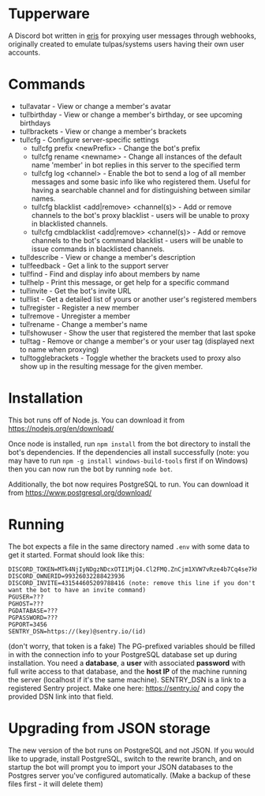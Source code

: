 # Tupperware
A Discord bot written in <a href="https://github.com/abalabahaha/eris">eris</a> for proxying user messages through webhooks, originally created to emulate tulpas/systems users having their own user accounts.

# Commands
- tul!avatar  -  View or change a member's avatar
- tul!birthday  -  View or change a member's birthday, or see upcoming birthdays
- tul!brackets  -  View or change a member's brackets
- tul!cfg  -  Configure server-specific settings
  - tul!cfg prefix \<newPrefix> - Change the bot's prefix
  - tul!cfg rename \<newname> - Change all instances of the default name 'member' in bot replies in this server to the specified term
  - tul!cfg log \<channel> - Enable the bot to send a log of all member messages and some basic info like who registered them. Useful for having a searchable channel and for distinguishing between similar names.
  - tul!cfg blacklist <add|remove> <channel(s)> - Add or remove channels to the bot's proxy blacklist - users will be unable to proxy in blacklisted channels.
  - tul!cfg cmdblacklist <add|remove> <channel(s)> - Add or remove channels to the bot's command blacklist - users will be unable to issue commands in blacklisted channels.
- tul!describe  -  View or change a member's description
- tul!feedback  -  Get a link to the support server
- tul!find  -  Find and display info about members by name
- tul!help  -  Print this message, or get help for a specific command
- tul!invite  -  Get the bot's invite URL
- tul!list  -  Get a detailed list of yours or another user's registered members
- tul!register  -  Register a new member
- tul!remove  -  Unregister a member
- tul!rename  -  Change a member's name
- tul!showuser  -  Show the user that registered the member that last spoke
- tul!tag  -  Remove or change a member's or your user tag (displayed next to name when proxying)
- tul!togglebrackets - Toggle whether the brackets used to proxy also show up in the resulting message for the given member.

# Installation
This bot runs off of Node.js. You can download it from https://nodejs.org/en/download/

Once node is installed, run `npm install` from the bot directory to install the bot's dependencies. If the dependencies all install successfully (note: you may have to run `npm -g install windows-build-tools` first if on Windows) then you can now run the bot by running `node bot`.

Additionally, the bot now requires PostgreSQL to run. You can download it from https://www.postgresql.org/download/

# Running
The bot expects a file in the same directory named `.env` with some data to get it started. Format should look like this:
```
DISCORD_TOKEN=MTk4NjIyNDgzNDcxOTI1MjQ4.Cl2FMQ.ZnCjm1XVW7vRze4b7Cq4se7kKWs
DISCORD_OWNERID=99326032288423936
DISCORD_INVITE=431544605209788416 (note: remove this line if you don't want the bot to have an invite command)
PGUSER=???
PGHOST=???
PGDATABASE=???
PGPASSWORD=???
PGPORT=3456
SENTRY_DSN=https://(key)@sentry.io/(id)
```
(don't worry, that token is a fake)
The PG-prefixed variables should be filled in with the connection info to your PostgreSQL database set up during installation. You need a **database**, a **user** with associated **password** with full write access to that database, and the **host IP** of the machine running the server (localhost if it's the same machine).
SENTRY_DSN is a link to a registered Sentry project. Make one here: https://sentry.io/ and copy the provided DSN link into that field.

# Upgrading from JSON storage
The new version of the bot runs on PostgreSQL and not JSON. If you would like to upgrade, install PostgreSQL, switch to the rewrite branch, and on startup the bot will prompt you to import your JSON databases to the Postgres server you've configured automatically. (Make a backup of these files first - it will delete them)
